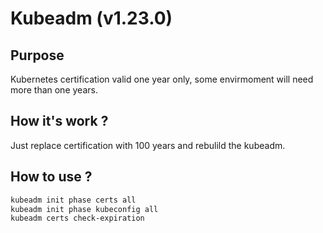 # Kubeadm (v1.23.0)

## Purpose
Kubernetes certification valid one year only, some envirmoment will need more than one years.

## How it's work ?
Just replace certification with 100 years and rebulild the kubeadm.


## How to use ?
```bash
kubeadm init phase certs all
kubeadm init phase kubeconfig all
kubeadm certs check-expiration
```